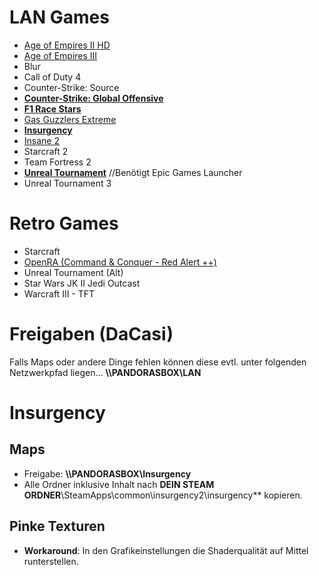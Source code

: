 # LAN Games

- [Age of Empires II HD](https://store.steampowered.com/app/221380/Age_of_Empires_II_HD)
- [Age of Empires III](https://store.steampowered.com/app/105450/Age_of_Empires_III_Complete_Collection/)
- Blur
- Call of Duty 4
- Counter-Strike: Source
- **[Counter-Strike: Global Offensive](https://store.steampowered.com/app/730/CounterStrike_Global_Offensive/)**
- **[F1 Race Stars](https://store.steampowered.com/app/203680/F1_RACE_STARS/)**
- [Gas Guzzlers Extreme](https://store.steampowered.com/app/243800/Gas_Guzzlers_Extreme/)
- **[Insurgency](https://store.steampowered.com/app/222880/Insurgency/)**
- [Insane 2](https://store.steampowered.com/app/35320/Insane_2/)
- Starcraft 2
- Team Fortress 2
- **[Unreal Tournament](https://www.epicgames.com/unrealtournament/)** //Benötigt Epic Games Launcher
- Unreal Tournament 3

# Retro Games
- Starcraft
- [OpenRA (Command & Conquer - Red Alert ++)](https://www.openra.net)
- Unreal Tournament (Alt)
- Star Wars JK II Jedi Outcast
- Warcraft III - TFT

# Freigaben (DaCasi)
Falls Maps oder andere Dinge fehlen können diese evtl. unter folgenden Netzwerkpfad liegen...
**\\\\PANDORASBOX\LAN**

# Insurgency

## Maps
- Freigabe: **\\\\PANDORASBOX\Insurgency**
- Alle Ordner inklusive Inhalt nach **DEIN STEAM ORDNER**\SteamApps\common\insurgency2\insurgency** kopieren.

## Pinke Texturen
- **Workaround**: In den Grafikeinstellungen die Shaderqualität auf Mittel runterstellen.
